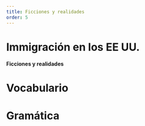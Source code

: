 ```yaml
---
title: Ficciones y realidades
order: 5
---
```


# Immigración en los EE UU.
#### Ficciones y realidades

# Vocabulario
#### 

# Gramática